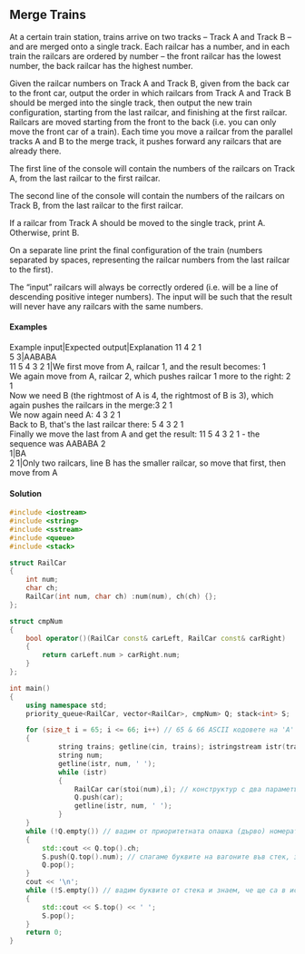 ## Merge Trains
At a certain train station, trains arrive on two tracks – Track A and Track B – and are merged onto a single track. Each railcar has a number, and in each train the railcars are ordered by number – the front railcar has the lowest number, the back railcar has the highest number.

Given the railcar numbers on Track A and Track B, given from the back car to the front car, output the order in which railcars from Track A and Track B should be merged into the single track, then output the new train configuration, starting from the last railcar, and finishing at the first railcar. Railcars are moved starting from the front to the back (i.e. you can only move the front car of a train). Each time you move a railcar from the parallel tracks A and B to the merge track, it pushes forward any railcars that are already there.

The first line of the console will contain the numbers of the railcars on Track A, from the last railcar to the first railcar.

The second line of the console will contain the numbers of the railcars on Track B, from the last railcar to the first railcar.

If a railcar from Track A should be moved to the single track, print A. Otherwise, print B. 

On a separate line print the final configuration of the train (numbers separated by spaces, representing the railcar numbers from the last railcar to the first).

The “input” railcars will always be correctly ordered (i.e. will be a line of descending positive integer numbers). The input will be such that the result will never have any railcars with the same numbers.

#### Examples
Example input|Expected output|Explanation
11 4 2 1<br>5 3|AABABA<br>11 5 4 3 2 1|We first move from A, railcar 1, and the result becomes: 1<br>We again move from A, railcar 2, which pushes railcar 1 more to the right: 2 1<br>Now we need B (the rightmost of A is 4, the rightmost of B is 3), which again pushes the railcars in the merge:3 2 1<br>We now again need A: 4 3 2 1<br>Back to B, that's the last railcar there:
5 4 3 2 1<br>Finally we move the last from A and get the result: 11 5 4 3 2 1 - the sequence was AABABA
2<br>1|BA<br>2 1|Only two railcars, line B has the smaller railcar, so move that first, then move from A

#### Solution

```cpp
#include <iostream>
#include <string>
#include <sstream>
#include <queue>
#include <stack>

struct RailCar
{
	int num;
	char ch;
	RailCar(int num, char ch) :num(num), ch(ch) {};
};

struct cmpNum
{
	bool operator()(RailCar const& carLeft, RailCar const& carRight)
	{
		return carLeft.num > carRight.num;
	}
};

int main()
{
	using namespace std;
	priority_queue<RailCar, vector<RailCar>, cmpNum> Q; stack<int> S;

	for (size_t i = 65; i <= 66; i++) // 65 & 66 ASCII кодовете на 'A' и 'B'
	{		
			string trains; getline(cin, trains); istringstream istr(trains);
			string num;
			getline(istr, num, ' ');
			while (istr)
			{
				RailCar car(stoi(num),i); // конструктур с два параметъра, i е ASCII кода на желаната буква
				Q.push(car);
				getline(istr, num, ' ');
			}		
	}	
	while (!Q.empty()) // вадим от приоритетната опашка (дърво) номерата на вагоните
	{
		std::cout << Q.top().ch;
		S.push(Q.top().num); // слагаме буквите на вагоните във стек, защото ще ни трябват в обратен ред
		Q.pop();
	}
	cout << '\n';
	while (!S.empty()) // вадим буквите от стека и знаем, че ще са в искания ред
	{
		std::cout << S.top() << ' ';
		S.pop();
	}
	return 0;
}
```
